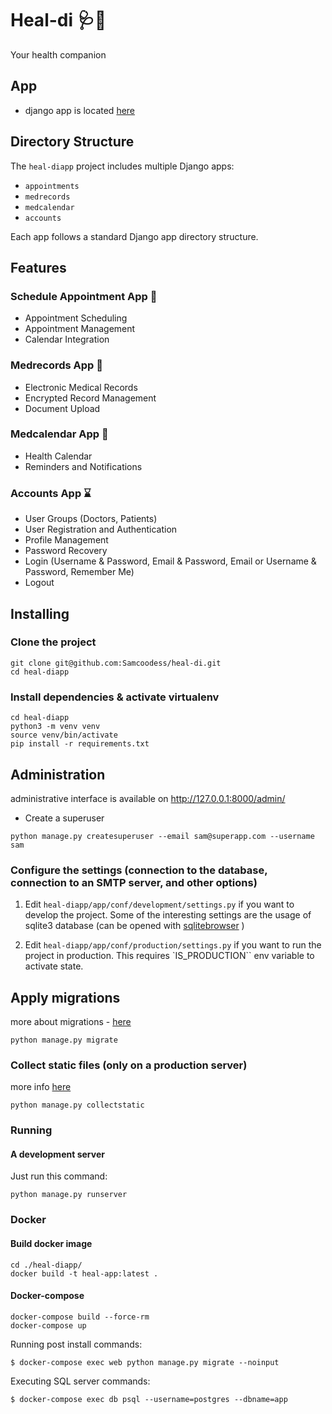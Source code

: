 # Heal-di 🩺🏥
Your health companion

## App

- django app is located [here](./heal-diapp/)
## Directory Structure

The `heal-diapp` project includes multiple Django apps:
- `appointments`
- `medrecords`
- `medcalendar`
- `accounts`

Each app follows a standard Django app directory structure.

## Features 

### Schedule Appointment App 🚧

- Appointment Scheduling
- Appointment Management
- Calendar Integration

### Medrecords App 🚧

- Electronic Medical Records
- Encrypted Record Management
- Document Upload

### Medcalendar App 🚧

- Health Calendar
- Reminders and Notifications

### Accounts App ⌛
- User Groups (Doctors, Patients)
- User Registration and Authentication
- Profile Management
- Password Recovery
- Login (Username & Password, Email & Password, Email or Username & Password, Remember Me)
- Logout


## Installing

### Clone the project

```
git clone git@github.com:Samcoodess/heal-di.git
cd heal-diapp
```

### Install dependencies & activate virtualenv

```
cd heal-diapp
python3 -m venv venv
source venv/bin/activate
pip install -r requirements.txt
```

## Administration

administrative interface is available on http://127.0.0.1:8000/admin/

- Create a superuser

```
python manage.py createsuperuser --email sam@superapp.com --username sam
```

### Configure the settings (connection to the database, connection to an SMTP server, and other options)

1. Edit `heal-diapp/app/conf/development/settings.py` if you want to develop the project. Some of the interesting settings are the usage of sqlite3 database (can be opened with [sqlitebrowser](https://sqlitebrowser.org/) ) 

2. Edit `heal-diapp/app/conf/production/settings.py` if you want to run the project in production. This requires `IS_PRODUCTION`` env variable to activate state.


## Apply migrations

more about migrations - [here](https://docs.djangoproject.com/en/4.2/topics/migrations/)

```
python manage.py migrate
```

### Collect static files (only on a production server)

more info [here](https://docs.djangoproject.com/en/4.2/ref/contrib/staticfiles/)

```
python manage.py collectstatic
```

### Running

#### A development server

Just run this command:

```
python manage.py runserver
```

### Docker

#### Build docker image

```
cd ./heal-diapp/
docker build -t heal-app:latest .
```

#### Docker-compose

```
docker-compose build --force-rm
docker-compose up
```

Running post install commands:

```
$ docker-compose exec web python manage.py migrate --noinput
```

Executing SQL server commands: 

```
$ docker-compose exec db psql --username=postgres --dbname=app
```